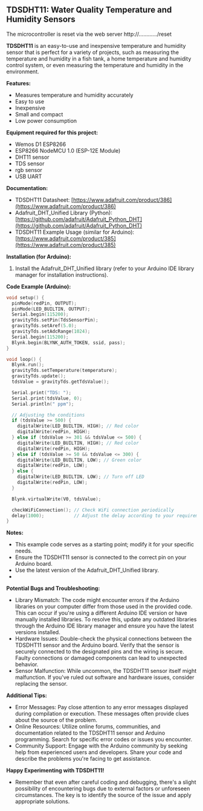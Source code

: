 ## TDSDHT11: Water Quality Temperature and Humidity Sensors
The microcontroller is reset via the web server http://............/reset

**TDSDHT11** is an easy-to-use and inexpensive temperature and humidity sensor that is perfect for a variety of projects, such as measuring the temperature and humidity in a fish tank, a home temperature and humidity control system, or even measuring the temperature and humidity in the environment.

**Features:**

* Measures temperature and humidity accurately
* Easy to use
* Inexpensive
* Small and compact
* Low power consumption

**Equipment required for this project:**
* Wemos D1 ESP8266
* ESP8266 NodeMCU 1.0 (ESP-12E Module)
* DHT11 sensor
* TDS sensor
* rgb sensor
* USB UART
  
**Documentation:**

* TDSDHT11 Datasheet: [https://www.adafruit.com/product/386](https://www.adafruit.com/product/386)
* Adafruit_DHT_Unified Library (Python): [https://github.com/adafruit/Adafruit_Python_DHT](https://github.com/adafruit/Adafruit_Python_DHT)
* TDSDHT11 Example Usage (similar for Arduino): [https://www.adafruit.com/product/385](https://www.adafruit.com/product/385)

**Installation (for Arduino):**

1. Install the Adafruit_DHT_Unified library (refer to your Arduino IDE library manager for installation instructions).

**Code Example (Arduino):**

```c++
void setup() {
  pinMode(redPin, OUTPUT);
  pinMode(LED_BUILTIN, OUTPUT);
  Serial.begin(115200);
  gravityTds.setPin(TdsSensorPin);
  gravityTds.setAref(5.0);
  gravityTds.setAdcRange(1024);
  Serial.begin(115200);
  Blynk.begin(BLYNK_AUTH_TOKEN, ssid, pass);
}

void loop() {
  Blynk.run();
  gravityTds.setTemperature(temperature);
  gravityTds.update();
  tdsValue = gravityTds.getTdsValue();

  Serial.print("TDS: ");
  Serial.print(tdsValue, 0);
  Serial.println(" ppm");

  // Adjusting the conditions
  if (tdsValue >= 500) {
    digitalWrite(LED_BUILTIN, HIGH); // Red color
    digitalWrite(redPin, HIGH);
  } else if (tdsValue >= 301 && tdsValue <= 500) {
    digitalWrite(LED_BUILTIN, HIGH); // Red color
    digitalWrite(redPin, HIGH);
  } else if (tdsValue >= 50 && tdsValue <= 300) {
    digitalWrite(LED_BUILTIN, LOW); // Green color
    digitalWrite(redPin, LOW);
  } else {
    digitalWrite(LED_BUILTIN, LOW); // Turn off LED
    digitalWrite(redPin, LOW);
  }

  Blynk.virtualWrite(V0, tdsValue);

  checkWiFiConnection(); // Check WiFi connection periodically
  delay(1000);           // Adjust the delay according to your requirements
}
```
**Notes:**

* This example code serves as a starting point; modify it for your specific needs.
* Ensure the TDSDHT11 sensor is connected to the correct pin on your Arduino board.
* Use the latest version of the Adafruit_DHT_Unified library.
* 
**Potential Bugs and Troubleshooting:**
  
* Library Mismatch: The code might encounter errors if the Arduino libraries on your computer differ from those used in the provided code. This can occur if you're using a different Arduino IDE version or have manually installed libraries. To resolve this, update any outdated libraries through the Arduino IDE library manager and ensure you have the latest versions installed.
* Hardware Issues: Double-check the physical connections between the TDSDHT11 sensor and the Arduino board. Verify that the sensor is securely connected to the designated pins and the wiring is secure. Faulty connections or damaged components can lead to unexpected behavior.
* Sensor Malfunction: While uncommon, the TDSDHT11 sensor itself might malfunction. If you've ruled out software and hardware issues, consider replacing the sensor.

**Additional Tips:**

* Error Messages: Pay close attention to any error messages displayed during compilation or execution. These messages often provide clues about the source of the problem.
* Online Resources: Utilize online forums, communities, and documentation related to the TDSDHT11 sensor and Arduino programming. Search for specific error codes or issues you encounter.
* Community Support: Engage with the Arduino community by seeking help from experienced users and developers. Share your code and describe the problems you're facing to get assistance.

**Happy Experimenting with TDSDHT11!**

* Remember that even after careful coding and debugging, there's a slight possibility of encountering bugs due to external factors or unforeseen circumstances. The key is to identify the source of the issue and apply appropriate solutions.
